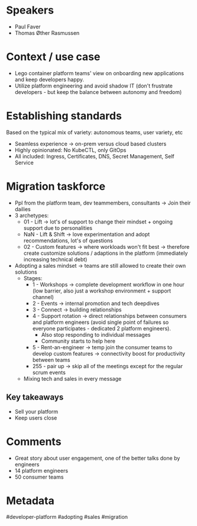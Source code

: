 # Speakers
* Paul Faver
* Thomas Øther Rasmussen
# Context / use case
* Lego container platform teams' view on onboarding new applications and keep developers happy.
* Utilize platform engineering and avoid shadow IT (don't frustrate developers - but keep the balance between autonomy and freedom)
# Establishing standards
Based on the typical mix of variety: autonomous teams, user variety, etc
* Seamless experience -> on-prem versus cloud based clusters
* Highly opinionated: No KubeCTL, only GitOps
* All included: Ingress, Certificates, DNS, Secret Management, Self Service
# Migration taskforce
* Ppl from the platform team, dev teammembers, consultants -> Join their dailies
* 3 archetypes:
	* 01 - Lift -> lot's of support to change their mindset + ongoing support due to personalities
	* NaN - Lift & Shift -> love experimentation and adopt recommendations, lot's of questions
	* 02 - Custom features -> where workloads won't fit best -> therefore create customize solutions / adaptions in the platform (immediately increasing technical debt)
* Adopting a sales mindset -> teams are still allowed to create their own solutions
	* Stages:
		* 1 - Workshops -> complete development workflow in one hour (low barrier, also just a workshop environment + support channel)
		* 2 - Events -> internal promotion and tech deepdives
		* 3 - Connect -> building relationships
		* 4 - Support rotation -> direct relationships between consumers and platform engineers (avoid single point of failures so everyone participates - dedicated 2 platform engineers). 
			* Also stop responding to individual messages
			* Community starts to help here
		* 5 - Rent-an-engineer -> temp join the consumer teams to develop custom features -> connectivity boost for productivity between teams
		* 255 - pair up -> skip all of the meetings except for the regular scrum events
	* Mixing tech and sales in every message
## Key takeaways
* Sell your platform
* Keep users close
# Comments
* Great story about user engagement, one of the better talks done by engineers
* 14 platform engineers
* 50 consumer teams

# Metadata
#developer-platform #adopting #sales #migration